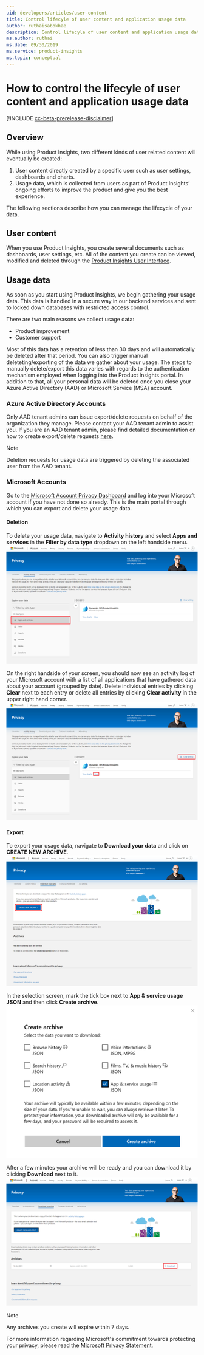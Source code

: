 ```yaml
---
uid: developers/articles/user-content
title: Control lifecyle of user content and application usage data
author: ruthaisabokhae
description: Control lifecyle of user content and application usage data
ms.author: ruthai
ms.date: 09/30/2019
ms.service: product-insights
ms.topic: conceptual
---
```


# How to control the lifecyle of user content and application usage data
[!INCLUDE [cc-beta-prerelease-disclaimer]( includes/cc-beta-prerelease-disclaimer.md)]

## Overview
While using Product Insights, two different kinds of user related content will eventually be created: 

1. User content directly created by a specific user such as user settings, dashboards and charts.
2. Usage data, which is collected from users as part of Product Insights’ ongoing efforts to improve the product and give you the best experience.

The following sections describe how you can manage the lifecycle of your data.

## User content
When you use Product Insights, you create several documents such as dashboards, user settings, etc. All of the content you create can be viewed, modified and deleted through the [Product Insights User Interface](https://pi.dynamics.com/).

## Usage data
As soon as you start using Product Insights, we begin gathering your usage data. This data is handled in a secure way in our backend services and sent to locked down databases with restricted access control.   

There are two main reasons we collect usage data: 

* Product improvement 
* Customer support

Most of this data has a retention of less than 30 days and will automatically be deleted after that period. You can also trigger manual deleteting/exporting of the data we gather about your usage. The steps to manually delete/export this data varies with regards to the authentication mechanism employed when logging into the Product Insights portal. In addition to that, all your personal data will be deleted once you close your Azure Active Directory (AAD) or Microsoft Service (MSA) account.

### Azure Active Directory Accounts
Only AAD tenant admins can issue export/delete requests on behalf of the organization they manage. Please contact your AAD tenant admin to assist you. If you are an AAD tenant admin, please find detailed documentation on how to create export/delete requests [here](https://docs.microsoft.com/microsoft-365/compliance/gdpr-dsr-azure).

> [!NOTE] 
> Deletion requests for usage data are triggered by deleting the associated user from the AAD tenant.

### Microsoft Accounts
Go to the [Microsoft Account Privacy Dashboard](https://account.microsoft.com/privacy/) and log into your Microsoft account if you have not done so already. This is the main portal through which you can export and delete your usage data.

#### Deletion
To delete your usage data, navigate to **Activity history** and select **Apps and services** in the **Filter by data type** dropdown on the left handside menu.
![Select Apps and services](media/PrivacyPortal_marked.png)

On the right handside of your screen, you should now see an activity log of your Microsoft account with a list of all applications that have gathered data about your account (grouped by date). Delete individual entries by clicking **Clear** next to each entry or delete all entries by clicking **Clear activity** in the upper right hand corner.
![Select Clear or Clear activity](media/PrivacyPortal_deletion_marked.png)

#### Export
To export your usage data, navigate to **Download your data** and click on **CREATE NEW ARCHIVE**.
![Create New Archive](media/MsaExport_marked.png)

In the selection screen, mark the tick box next to **App & service usage JSON** and then click **Create archive**.
![Tick App & service usage JSON](media/MsaExportSelection.png)

After a few minutes your archive will be ready and you can download it by clicking **Download** next to it.
![Download Archive](media/MsaExportDownload_marked.png)

> [!NOTE]
 > Any archives you create will expire within 7 days.

For more information regarding Microsoft's commitment towards protecting your privacy, please read the [Microsoft Privacy Statement](https://privacy.microsoft.com/).
